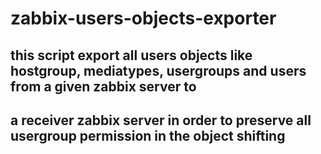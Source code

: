 # zabbix-users-objects-exporter

## this script export all users objects like hostgroup, mediatypes, usergroups and users from a given zabbix server to
## a receiver zabbix server in order to preserve all usergroup permission in the object shifting

